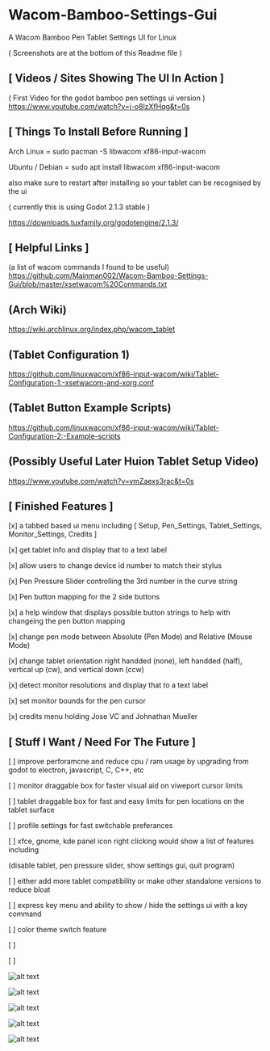 # Wacom-Bamboo-Settings-Gui
A Wacom Bamboo Pen Tablet Settings UI for Linux

( Screenshots are at the bottom of this Readme file )


[ Videos / Sites Showing The UI In Action  ]
-

( First Video for the godot bamboo pen settings ui version )
https://www.youtube.com/watch?v=j-o8lzXfHqg&t=0s


[ Things To Install Before Running ]
-
Arch Linux = sudo pacman -S libwacom xf86-input-wacom

Ubuntu / Debian = sudo apt install libwacom xf86-input-wacom

also make sure to restart after installing so your tablet can be recognised by the ui

( currently this is using Godot 2.1.3 stable )

https://downloads.tuxfamily.org/godotengine/2.1.3/

[ Helpful Links ]
-

(a list of wacom commands I found to be useful) https://github.com/Mainman002/Wacom-Bamboo-Settings-Gui/blob/master/xsetwacom%20Commands.txt

(Arch Wiki)
-
https://wiki.archlinux.org/index.php/wacom_tablet

(Tablet Configuration 1)
-
https://github.com/linuxwacom/xf86-input-wacom/wiki/Tablet-Configuration-1:-xsetwacom-and-xorg.conf

(Tablet Button Example Scripts)
-
https://github.com/linuxwacom/xf86-input-wacom/wiki/Tablet-Configuration-2:-Example-scripts

(Possibly Useful Later Huion Tablet Setup Video)
-
https://www.youtube.com/watch?v=ymZaexs3rac&t=0s

[ Finished Features ]
-
[x] a tabbed based ui menu including [ Setup, Pen_Settings, Tablet_Settings, Monitor_Settings, Credits ]

[x] get tablet info and display that to a text label

[x] allow users to change device id number to match their stylus

[x] Pen Pressure Slider controlling the 3rd number in the curve string

[x] Pen button mapping for the 2 side buttons

[x] a help window that displays possible button strings to help with changeing the pen button mapping 

[x] change pen mode between Absolute (Pen Mode) and Relative (Mouse Mode)

[x] change tablet orientation right handded (none), left handded (half), vertical up (cw), and vertical down (ccw)

[x] detect monitor resolutions and display that to a text label

[x] set monitor bounds for the pen cursor

[x] credits menu holding Jose VC and Johnathan Mueller


[ Stuff I Want / Need For The Future ]
-
[ ] improve perforamcne and reduce cpu / ram usage by upgrading from godot to electron, javascript, C, C++, etc

[ ] monitor draggable box for faster visual aid on viweport cursor limits

[ ] tablet draggable box for fast and easy limits for pen locations on the tablet surface

[ ] profile settings for fast switchable preferances

[ ] xfce, gnome, kde panel icon right clicking would show a list of features including

(disable tablet, pen pressure slider, show settings gui, quit program)

[ ] either add more tablet compatibility or make other standalone versions to reduce bloat

[ ] express key menu and ability to show / hide the settings ui with a key command 

[ ] color theme switch feature

[ ]

[ ]


![alt text](https://github.com/Mainman002/Wacom-Bamboo-Settings-Gui/blob/master/ScreenShots/1.png)

![alt text](https://github.com/Mainman002/Wacom-Bamboo-Settings-Gui/commit/83a7e242871e75c05eb4b65f1a4a6af84e9871d4#diff-8da5c96ad9a77e3286ea619a95546e00)

![alt text](https://github.com/Mainman002/Wacom-Bamboo-Settings-Gui/blob/master/ScreenShots/3.png)

![alt text](https://github.com/Mainman002/Wacom-Bamboo-Settings-Gui/blob/master/ScreenShots/4.png)

![alt text](https://github.com/Mainman002/Wacom-Bamboo-Settings-Gui/blob/master/ScreenShots/5.png)

